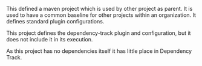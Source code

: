 This defined a maven project which is used by other project as parent.
It is used to have a common baseline for other projects within an organization.
It defines standard plugin configurations.

This project defines the dependency-track plugin and configuration, but it does not include it in its execution.

As this project has no dependencies itself it has little place in Dependency Track.
